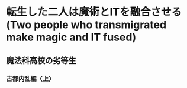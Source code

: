 # 転生した二人は魔術とITを融合させる(Two people who transmigrated make magic and IT fused)
## 魔法科高校の劣等生
### 古都内乱編〈上〉

